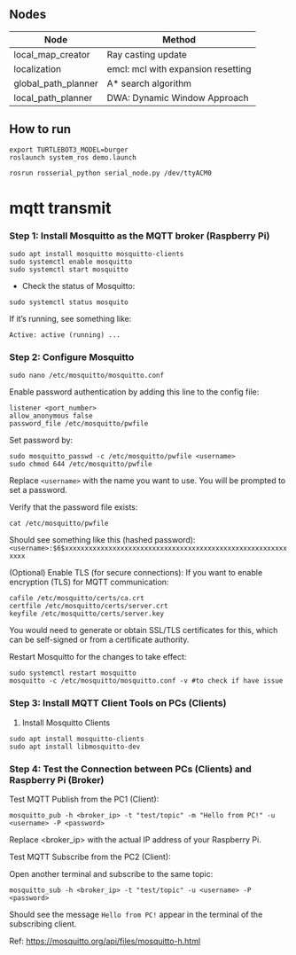 ## Nodes

| Node                | Method                             |
| ------------------- | ---------------------------------- |
| local_map_creator   | Ray casting update                 |
| localization        | emcl: mcl with expansion resetting |
| global_path_planner | A\* search algorithm               |
| local_path_planner  | DWA: Dynamic Window Approach       |

## How to run

```
export TURTLEBOT3_MODEL=burger
roslaunch system_ros demo.launch

rosrun rosserial_python serial_node.py /dev/ttyACM0
```

# mqtt transmit

### Step 1: Install Mosquitto as the MQTT broker (Raspberry Pi)

```
sudo apt install mosquitto mosquitto-clients
sudo systemctl enable mosquitto
sudo systemctl start mosquitto

```

- Check the status of Mosquitto:

```
sudo systemctl status mosquito
```
  

  If it’s running, see something like:

 ```
 Active: active (running) ...
```

### Step 2: Configure Mosquitto

```
sudo nano /etc/mosquitto/mosquitto.conf
```

Enable password authentication by adding this line to the config file:

```
listener <port_number>
allow_anonymous false
password_file /etc/mosquitto/pwfile
```

Set password by:
```
sudo mosquitto_passwd -c /etc/mosquitto/pwfile <username>
sudo chmod 644 /etc/mosquitto/pwfile
```

Replace `<username>` with the name you want to use. You will be prompted to set a password.

Verify that the password file exists:
```
cat /etc/mosquitto/pwfile
```

Should see something like this (hashed password):
`<username>:$6$xxxxxxxxxxxxxxxxxxxxxxxxxxxxxxxxxxxxxxxxxxxxxxxxxxxxxxxxxxxx`

(Optional)
Enable TLS (for secure connections): If you want to enable encryption (TLS) for MQTT communication:
```
cafile /etc/mosquitto/certs/ca.crt
certfile /etc/mosquitto/certs/server.crt
keyfile /etc/mosquitto/certs/server.key
```
You would need to generate or obtain SSL/TLS certificates for this, which can be self-signed or from a certificate authority.

Restart Mosquitto for the changes to take effect:
```
sudo systemctl restart mosquitto
mosquitto -c /etc/mosquitto/mosquitto.conf -v #to check if have issue
```

### Step 3: Install MQTT Client Tools on PCs (Clients)

1. Install Mosquitto Clients
```
sudo apt install mosquitto-clients
sudo apt install libmosquitto-dev
```
### Step 4: Test the Connection between PCs (Clients) and Raspberry Pi (Broker)

Test MQTT Publish from the PC1 (Client):

```
mosquitto_pub -h <broker_ip> -t "test/topic" -m "Hello from PC!" -u <username> -P <password>
```

Replace <broker_ip> with the actual IP address of your Raspberry Pi.

Test MQTT Subscribe from the PC2 (Client):

Open another terminal and subscribe to the same topic:

```
mosquitto_sub -h <broker_ip> -t "test/topic" -u <username> -P <password>
```

Should see the message `Hello from PC!` appear in the terminal of the subscribing client.


Ref: https://mosquitto.org/api/files/mosquitto-h.html
